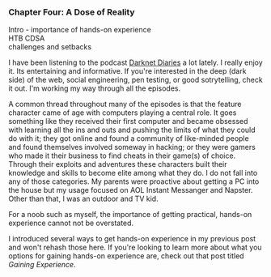 ### Chapter Four: A Dose of Reality

Intro - importance of hands-on experience  
HTB CDSA  
challenges and setbacks

I have been listening to the podcast [Darknet Diaries](https://darknetdiaries.com/) a lot lately. I really enjoy it. Its entertaining and informative. If you're interested in the deep (dark side) of the web, social engineering, pen testing, or good sotrytelling, check it out. I'm working my way through all the episodes.   

A common thread throughout many of the episodes is that the feature character came of age with computers playing a central role. It goes something like they received their first computer and became obsessed with learning all the ins and outs and pushing the limits of what they could do with it; they got online and found a community of like-minded people and found themselves involved someway in hacking; or they were gamers who made it their business to find cheats in their game(s) of choice. Through their exploits and adventures these characters built their knowledge and skills to become elite among what they do. I do not fall into any of those categories. My parents were proactive about getting a PC into the house but my usage focused on AOL Instant Messanger and Napster. Other than that, I was an outdoor and TV kid. 

For a noob such as myself, the importance of getting practical, hands-on experience cannot not be overstated.

I introduced several ways to get hands-on experience in my previous post and won't rehash those here. If you're looking to learn more about what you options for gaining hands-on experience are, check out that post titled *Gaining Experience*.
